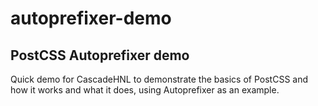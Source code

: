 # autoprefixer-demo
## PostCSS Autoprefixer demo

Quick demo for CascadeHNL to demonstrate the basics of PostCSS and how it works and what it does, using Autoprefixer as an example.

